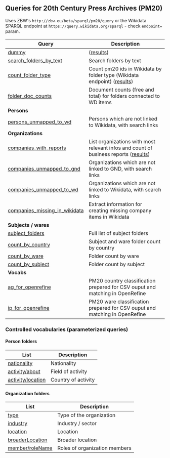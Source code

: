 ## Queries for 20th Century Press Archives (PM20)

Uses ZBW's `http://zbw.eu/beta/sparql/pm20/query` or the Wikidata SPARQL endpoint at `https://query.wikidata.org/sparql` - check `endpoint=` param. 

Query | Description
------|------------
[dummy](http://zbw.eu/beta/sparql-lab/?endpoint=http://zbw.eu/beta/sparql/pm20/query&queryRef=https://api.github.com/repos/zbw/sparql-queries/contents/pm20/dummy.rq) | ([results](http://zbw.eu/beta/sparql-lab/result?resultRef=https://api.github.com/repos/zbw/sparql-queries/contents/pm20/results/dummy.json))
[search_folders_by_text](http://zbw.eu/beta/sparql-lab/?endpoint=http://zbw.eu/beta/sparql/pm20/query&queryRef=https://api.github.com/repos/zbw/sparql-queries/contents/pm20/search_folders_by_text.rq) | Search folders by text
[count_folder_type](http://zbw.eu/beta/sparql-lab/?endpoint=https://query.wikidata.org/sparql&queryRef=https://api.github.com/repos/zbw/sparql-queries/contents/pm20/count_folder_type.rq) | Count pm20 ids in Wikidata by folder type (Wikidata endpoint) ([results](results/count_folder_type.tsv))
[folder_doc_counts](http://zbw.eu/beta/sparql-lab/?endpoint=http://zbw.eu/beta/sparql/pm20/query&queryRef=https://api.github.com/repos/zbw/sparql-queries/contents/pm20/folder_doc_counts.rq) | Document counts (free and total) for folders connected to WD items
**Persons** |
[persons_unmapped_to_wd](http://zbw.eu/beta/sparql-lab/?endpoint=http://zbw.eu/beta/sparql/pm20/query&queryRef=https://api.github.com/repos/zbw/sparql-queries/contents/pm20/persons_unmapped_to_wd.rq) | Persons which are not linked to Wikidata, with search links
**Organizations** |
[companies_with_reports](http://zbw.eu/beta/sparql-lab/?endpoint=http://zbw.eu/beta/sparql/pm20/query&queryRef=https://api.github.com/repos/zbw/sparql-queries/contents/pm20/companies_with_reports.rq) | List organizations with most relevant infos and count of business reports ([results](http://zbw.eu/beta/sparql-lab/result?resultRef=https://api.github.com/repos/zbw/sparql-queries/contents/pm20/results/companies_with_reports.json))
[companies_unmapped_to_gnd](http://zbw.eu/beta/sparql-lab/?endpoint=http://zbw.eu/beta/sparql/pm20/query&queryRef=https://api.github.com/repos/zbw/sparql-queries/contents/pm20/companies_unmapped_to_gnd.rq) | Organizations which are not linked to GND, with search links
[companies_unmapped_to_wd](http://zbw.eu/beta/sparql-lab/?endpoint=http://zbw.eu/beta/sparql/pm20/query&queryRef=https://api.github.com/repos/zbw/sparql-queries/contents/pm20/companies_unmapped_to_wd.rq) | Organizations which are not linked to Wikidata, with search links
[companies_missing_in_wikidata](http://zbw.eu/beta/sparql-lab/?endpoint=http://zbw.eu/beta/sparql/pm20/query&queryRef=https://api.github.com/repos/zbw/sparql-queries/contents/pm20/companies_missing_in_wikidata.rq) | Extract information for creating missing company items in Wikidata
**Subjects / wares** |
[subject_folders](http://zbw.eu/beta/sparql-lab/?endpoint=http://zbw.eu/beta/sparql/pm20/query&queryRef=https://api.github.com/repos/zbw/sparql-queries/contents/pm20/subject_folders.rq) | Full list of subject folders
[count_by_country](http://zbw.eu/beta/sparql-lab/?endpoint=http://zbw.eu/beta/sparql/pm20/query&queryRef=https://api.github.com/repos/zbw/sparql-queries/contents/pm20/count_by_country.rq) | Subject and ware folder count by country
[count_by_ware](http://zbw.eu/beta/sparql-lab/?endpoint=http://zbw.eu/beta/sparql/pm20/query&queryRef=https://api.github.com/repos/zbw/sparql-queries/contents/pm20/count_by_ware.rq) | Folder count by ware
[count_by_subject](http://zbw.eu/beta/sparql-lab/?endpoint=http://zbw.eu/beta/sparql/pm20/query&queryRef=https://api.github.com/repos/zbw/sparql-queries/contents/pm20/count_by_subject.rq) | Folder count by subject
**Vocabs** |
[ag_for_openrefine](http://zbw.eu/beta/sparql-lab/?endpoint=http://zbw.eu/beta/sparql/pm20/query&queryRef=https://api.github.com/repos/zbw/sparql-queries/contents/pm20/ag_for_openrefine.rq) | PM20 country classification prepared for CSV ouput and matching in OpenRefine
[ip_for_openrefine](http://zbw.eu/beta/sparql-lab/?endpoint=http://zbw.eu/beta/sparql/pm20/query&queryRef=https://api.github.com/repos/zbw/sparql-queries/contents/pm20/ip_for_openrefine.rq) | PM20 ware classification prepared for CSV ouput and matching in OpenRefine

### Controlled vocabularies (parameterized queries)

#### Person folders

List | Description
-----|------------
[nationality](http://zbw.eu/beta/sparql-lab/?endpoint=http://zbw.eu/beta/sparql/pm20/query&queryRef=https://api.github.com/repos/zbw/sparql-queries/contents/pm20/count_value.rq&property=schema:nationality) | Nationality
[activity/about](http://zbw.eu/beta/sparql-lab/?endpoint=http://zbw.eu/beta/sparql/pm20/query&queryRef=https://api.github.com/repos/zbw/sparql-queries/contents/pm20/count_value_sub.rq&sub=zbwext:activity&property=schema:about) | Field of activity
[activity/location](http://zbw.eu/beta/sparql-lab/?endpoint=http://zbw.eu/beta/sparql/pm20/query&queryRef=https://api.github.com/repos/zbw/sparql-queries/contents/pm20/count_value_sub.rq&sub=zbwext:activity&property=schema:location) | Country of activity

#### Organization folders

List | Description
-----|------------
[type](http://zbw.eu/beta/sparql-lab/?endpoint=http://zbw.eu/beta/sparql/pm20/query&queryRef=https://api.github.com/repos/zbw/sparql-queries/contents/pm20/count_value.rq&property=dc:type) | Type of the organization
[industry](http://zbw.eu/beta/sparql-lab/?endpoint=http://zbw.eu/beta/sparql/pm20/query&queryRef=https://api.github.com/repos/zbw/sparql-queries/contents/pm20/count_value.rq&property=schema:industry) | Industry / sector
[location](http://zbw.eu/beta/sparql-lab/?endpoint=http://zbw.eu/beta/sparql/pm20/query&queryRef=https://api.github.com/repos/zbw/sparql-queries/contents/pm20/count_value.rq&property=schema:location) | Location
[broaderLocation](http://zbw.eu/beta/sparql-lab/?endpoint=http://zbw.eu/beta/sparql/pm20/query&queryRef=https://api.github.com/repos/zbw/sparql-queries/contents/pm20/count_value.rq&property=zbwext:broaderLocation) | Broader location
[member/roleName](http://zbw.eu/beta/sparql-lab/?endpoint=http://zbw.eu/beta/sparql/pm20/query&queryRef=https://api.github.com/repos/zbw/sparql-queries/contents/pm20/count_value_sub.rq&sub=schema:member&property=schema:roleName) | Roles of organization members

